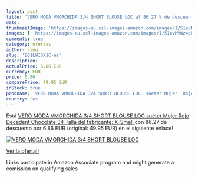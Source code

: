 ```yaml
---
layout: post
title: 'VERO MODA VMORCHIDA 3/4 SHORT BLOUSE LOC al 86.27 % de descuento'
date: 
thumbnailImage: 'https://images-eu.ssl-images-amazon.com/images/I/51evMVWz4pL._SL200_.jpg'
images: [ 'https://images-eu.ssl-images-amazon.com/images/I/51evMVWz4pL._SL200_.jpg' ]
comments: true
category: ofertas
author: ring
slug: 'B01LWI8X1C-es'
description:
actualPrice: 6.86 EUR
currency: EUR
price: 6.86
comparePrice: 49.95 EUR
inStock: true
prodname: 'VERO MODA VMORCHIDA 3/4 SHORT BLOUSE LOC  suéter Mujer  Rojo  Decadent Chocolate   34  Talla del fabricante: X-Small '
country: 'es'
---
```


Está [VERO MODA VMORCHIDA 3/4 SHORT BLOUSE LOC  suéter Mujer  Rojo  Decadent Chocolate   34  Talla del fabricante: X-Small ](https://www.amazon.es/dp/B01LWI8X1C/?tag=tolees-21) con 86.27 de descuento por 6.86 EUR (original: 49.95 EUR) en el siguiente enlace!

[![VERO MODA VMORCHIDA 3/4 SHORT BLOUSE LOC](https://images-eu.ssl-images-amazon.com/images/I/51evMVWz4pL._SL200_.jpg)](https://www.amazon.es/dp/B01LWI8X1C/?tag=tolees-21)

[Ver la oferta!!](https://www.amazon.es/dp/B01LWI8X1C/?tag=tolees-21)

Links participate in Amazon Associate program and might generate a comission on qualifying sales


